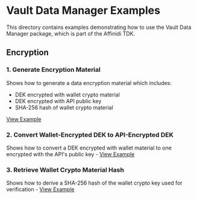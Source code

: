 # Vault Data Manager Examples

This directory contains examples demonstrating how to use the Vault Data Manager package, which is part of the Affinidi TDK.

## Encryption

### 1. Generate Encryption Material

Shows how to generate a data encryption material which includes:

- DEK encrypted with wallet crypto material
- DEK encrypted with API public key
- SHA-256 hash of wallet crypto material

[View Example](encryption/generate_encryption_material_example.dart)

### 2. Convert Wallet-Encrypted DEK to API-Encrypted DEK

Shows how to convert a DEK encrypted with wallet material to one encrypted with the API's public key - [View Example](encryption/convert_wallet_to_api_encryption_example.dart)

### 3. Retrieve Wallet Crypto Material Hash

Shows how to derive a SHA-256 hash of the wallet crypto key used for verification - [View Example](encryption/get_crypto_material_hash_example.dart)

